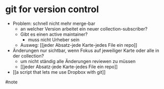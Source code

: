 # git for version control

- Problem: schnell nicht mehr merge-bar
	- an welcher Version arbeitet ein neuer collection-subscriber?
	- Gibt es einen active maintainer?
		- muss nicht Urheber sein
	- Ausweg: [[jeder Absatz-jede Karte-jedes File ein repo]]
- Änderungen nur sichtbar, wenn Fokus auf jeweiliger Karte oder alle in der collection?
	- um nicht ständig alle Änderungen reviewen zu müssen
	- [[jeder Absatz-jede Karte-jedes File ein repo]]
- [[a script that lets me use Dropbox with git]]

#note 